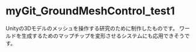 # myGit_GroundMeshControl_test1
Unityの3Dモデルのメッシュを操作する研究のために制作したものです。
ワールドを生成するためのマップチップを変形させるシステムにも応用できそうです。
